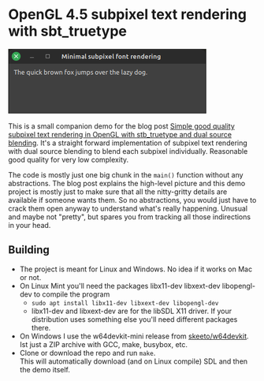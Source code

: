 # OpenGL 4.5 subpixel text rendering with sbt_truetype

![Screenshot](screenshot.png)

This is a small companion demo for the blog post [Simple good quality subpixel text rendering in OpenGL with stb_truetype and dual source blending][1].
It's a straight forward implementation of subpixel text rendering with dual source blending to blend each subpixel individually.
Reasonable good quality for very low complexity.

[1]: http://arkanis.de/weblog/2023-08-14-simple-good-quality-subpixel-text-rendering-in-opengl-with-stb-truetype-and-dual-source-blending

The code is mostly just one big chunk in the `main()` function without any abstractions.
The blog post explains the high-level picture and this demo project is mostly just to make sure that all the nitty-gritty details are available if someone wants them.
So no abstractions, you would just have to crack them open anyway to understand what's really happening.
Unusual and maybe not "pretty", but spares you from tracking all those indirections in your head.


## Building

- The project is meant for Linux and Windows. No idea if it works on Mac or not.
- On Linux Mint you'll need the packages libx11-dev libxext-dev libopengl-dev to compile the program
  - `sudo apt install libx11-dev libxext-dev libopengl-dev`
  - libx11-dev and libxext-dev are for the libSDL X11 driver. If your distribution uses something else you'll need different packages there.
- On Windows I use the w64devkit-mini release from [skeeto/w64devkit](https://github.com/skeeto/w64devkit). Ist just a ZIP archive with GCC, make, busybox, etc.
- Clone or download the repo and run `make`.  
  This will automatically download (and on Linux compile) SDL and then the demo itself.
